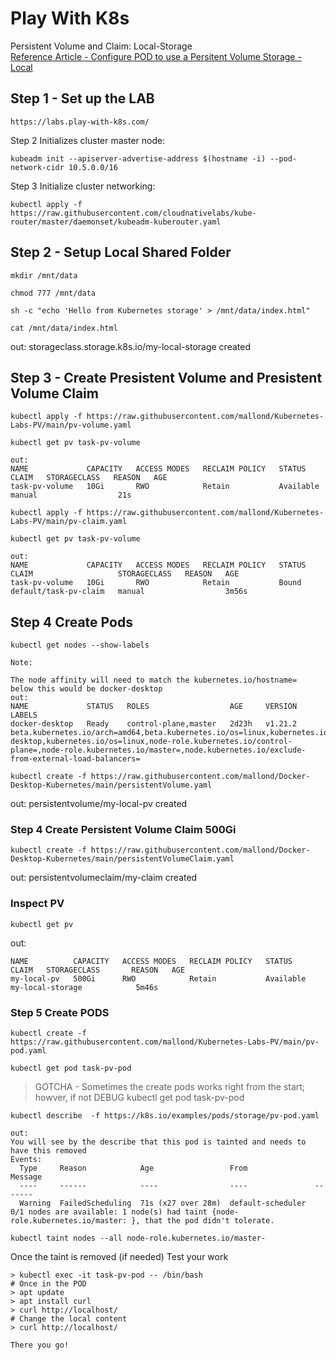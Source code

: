 # Play With K8s 

Persistent Volume and Claim: Local-Storage  
[Reference Article - Configure POD to use a Persitent Volume Storage - Local ](https://kubernetes.io/docs/tasks/configure-pod-container/configure-persistent-volume-storage/)

## Step 1 - Set up the LAB 
```
https://labs.play-with-k8s.com/
```
Step 2 Initializes cluster master node:
```
kubeadm init --apiserver-advertise-address $(hostname -i) --pod-network-cidr 10.5.0.0/16
```
Step 3 Initialize cluster networking:
```
kubectl apply -f https://raw.githubusercontent.com/cloudnativelabs/kube-router/master/daemonset/kubeadm-kuberouter.yaml
```



## Step 2 - Setup Local Shared Folder
```
mkdir /mnt/data
```  
```
chmod 777 /mnt/data
```
```
sh -c "echo 'Hello from Kubernetes storage' > /mnt/data/index.html"
```
```
cat /mnt/data/index.html
```
out: storageclass.storage.k8s.io/my-local-storage created

## Step 3 - Create Presistent Volume and Presistent Volume Claim
```
kubectl apply -f https://raw.githubusercontent.com/mallond/Kubernetes-Labs-PV/main/pv-volume.yaml
```
```
kubectl get pv task-pv-volume
```
```
out:
NAME             CAPACITY   ACCESS MODES   RECLAIM POLICY   STATUS      CLAIM   STORAGECLASS   REASON   AGE
task-pv-volume   10Gi       RWO            Retain           Available           manual                  21s
```

```
kubectl apply -f https://raw.githubusercontent.com/mallond/Kubernetes-Labs-PV/main/pv-claim.yaml
```
```
kubectl get pv task-pv-volume
```
```
out:
NAME             CAPACITY   ACCESS MODES   RECLAIM POLICY   STATUS   CLAIM                   STORAGECLASS   REASON   AGE
task-pv-volume   10Gi       RWO            Retain           Bound    default/task-pv-claim   manual                  3m56s
```


## Step 4 Create Pods
```
kubectl get nodes --show-labels
```
```
Note: 

The node affinity will need to match the kubernetes.io/hostname=
below this would be docker-desktop
out: 
NAME             STATUS   ROLES                  AGE     VERSION   LABELS
docker-desktop   Ready    control-plane,master   2d23h   v1.21.2   beta.kubernetes.io/arch=amd64,beta.kubernetes.io/os=linux,kubernetes.io/arch=amd64,kubernetes.io/hostname=docker-desktop,kubernetes.io/os=linux,node-role.kubernetes.io/control-plane=,node-role.kubernetes.io/master=,node.kubernetes.io/exclude-from-external-load-balancers=

```
```
kubectl create -f https://raw.githubusercontent.com/mallond/Docker-Desktop-Kubernetes/main/persistentVolume.yaml
```  
out: persistentvolume/my-local-pv created

### Step 4 Create Persistent Volume Claim 500Gi
```
kubectl create -f https://raw.githubusercontent.com/mallond/Docker-Desktop-Kubernetes/main/persistentVolumeClaim.yaml
```  
out: persistentvolumeclaim/my-claim created

### Inspect PV
```
kubectl get pv
```  
out:   
```
NAME          CAPACITY   ACCESS MODES   RECLAIM POLICY   STATUS      CLAIM   STORAGECLASS       REASON   AGE
my-local-pv   500Gi      RWO            Retain           Available           my-local-storage            5m46s
```

### Step 5 Create PODS
```
kubectl create -f https://raw.githubusercontent.com/mallond/Kubernetes-Labs-PV/main/pv-pod.yaml
```  
```
kubectl get pod task-pv-pod 
```
> GOTCHA - Sometimes the create pods works right from the start; howver, if not DEBUG
> kubectl get pod task-pv-pod

```
kubectl describe  -f https://k8s.io/examples/pods/storage/pv-pod.yaml
```
```
out:
You will see by the describe that this pod is tainted and needs to have this removed
Events:
  Type     Reason            Age                 From               Message
  ----     ------            ----                ----               -------
  Warning  FailedScheduling  71s (x27 over 28m)  default-scheduler  0/1 nodes are available: 1 node(s) had taint {node-role.kubernetes.io/master: }, that the pod didn't tolerate.

```
```
kubectl taint nodes --all node-role.kubernetes.io/master-
```

Once the taint is removed (if needed) Test your work
```
> kubectl exec -it task-pv-pod -- /bin/bash
# Once in the POD
> apt update
> apt install curl
> curl http://localhost/
# Change the local content
> curl http://localhost/

There you go!

```


